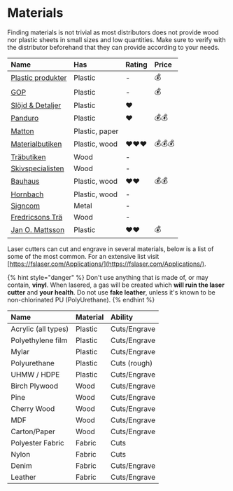 # Materials

Finding materials is not trivial as most distributors does not provide wood nor plastic sheets in small sizes and low quantities. Make sure to verify with the distributor beforehand that they can provide according to your needs.

| Name | Has | Rating | Price |
| :--- | :--- | :--- | :--- |
| [Plastic produkter](https://www.plasticprodukter.se) | Plastic | - | 💰 |
| [GOP](https://www.gop.se) | Plastic | - | 💰 |
| [Slöjd & Detaljer](https://www.slojd-detaljer.se/sortiment/tra-metallslojd/plast-gummi/akrylplastskivor/) | Plastic | ❤️ |  |
| [Panduro](https://panduro.com) | Plastic | ❤️ | 💰💰 |
| [Matton](https://www.mattonbutiken.se) | Plastic, paper |  |  |
| [Materialbutiken](https://www.materialbutiken.se/) | Plastic, wood | ❤️❤️❤️ | 💰💰💰 |
| [Träbutiken](https://www.trabutiken.se) | Wood | - |  |
| [Skivspecialisten](http://www.skivspecialisten.se) | Wood | - |  |
| [Bauhaus](https://www.bauhaus.se/bygg/skivmaterial) | Plastic, wood | ❤️❤️ | 💰💰 |
| [Hornbach](https://www.hornbach.se/shop/Skivmaterial/S16715/artikel-listning.html) | Plastic, wood | - |  |
| [Signcom](http://www.signcom.se/default.aspx?pageCode=category3&category=20103) | Metal | - |  |
| [Fredricsons Trä](https://www.fredricsons.com/) | Wood | - |  |
| [Jan O. Mattsson](http://www.janomattsson.se/) | Plastic | ❤️❤️ | 💰 |

Laser cutters can cut and engrave in several materials, below is a list of some of the most common. For an extensive list visit [https://fslaser.com/Applications/](https://fslaser.com/Applications/).

{% hint style="danger" %}
Don't use anything that is made of, or may contain, **vinyl**. When lasered, a gas will be created which **will ruin the laser cutter** and **your health**. Do not use **fake leather**, unless it's known to be ​non-chlorinated​ PU \(PolyUrethane\).
{% endhint %}

| Name | Material | Ability |
| :--- | :--- | :--- |
| Acrylic \(all types\) | Plastic | Cuts/Engrave |
| Polyethylene film | Plastic | Cuts/Engrave |
| Mylar | Plastic | Cuts/Engrave |
| Polyurethane | Plastic | Cuts \(rough\) |
| UHMW / HDPE | Plastic | Cuts/Engrave |
| Birch Plywood | Wood | Cuts/Engrave |
| Pine | Wood | Cuts/Engrave |
| Cherry Wood | Wood | Cuts/Engrave |
| MDF | Wood | Cuts/Engrave |
| Carton/Paper | Wood | Cuts/Engrave |
| Polyester Fabric | Fabric | Cuts |
| Nylon | Fabric | Cuts |
| Denim | Fabric | Cuts/Engrave |
| Leather | Fabric | Cuts/Engrave |



